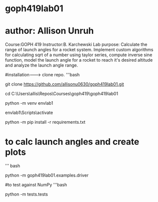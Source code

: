 # goph419lab01
# author: Allison Unruh
Course:GOPH 419
Instructor:B. Karchewski 
Lab purpose: Calculate the range of launch angles for a rocket system.
Implement custom algorithms for calculating sqrt of a number using taylor series, compute inverse sine function, model the launch angle for a rocket to reach it's desired altitude and analyze the launch angle range.


#installation---> clone repo. 
'''bash

git clone https://github.com/allisonu0630/goph419lab01.git

cd C:\Users\allis\Repos\Courses\goph419\goph419lab01

python -m venv envlab1

envlab1\Scripts\activate

python -m pip install -r requirements.txt

# to calc launch angles and create plots
''' bash

python -m goph419lab01.examples.driver

#to test against NumPy 
'''bash

python -m tests.tests


